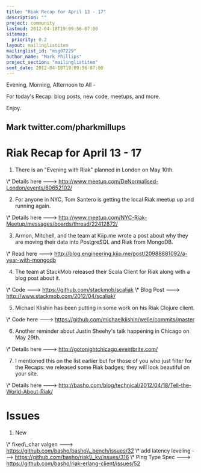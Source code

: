 ```yaml
---
title: "Riak Recap for April 13 - 17"
description: ""
project: community
lastmod: 2012-04-18T19:09:56-07:00
sitemap:
  priority: 0.2
layout: mailinglistitem
mailinglist_id: "msg07229"
author_name: "Mark Phillips"
project_section: "mailinglistitem"
sent_date: 2012-04-18T19:09:56-07:00
---
```



Evening, Morning, Afternoon to All -

For today's Recap: blog posts, new code, meetups, and more.

Enjoy.

Mark
twitter.com/pharkmillups
-----------------------------------

Riak Recap for April 13 - 17
=====================

1) There is an "Evening with Riak" planned in London on May 10th.

\\* Details here ---&gt;
http://www.meetup.com/DeNormalised-London/events/60652102/

2) For anyone in NYC, Tom Santero is getting the local Riak meetup up and
running again.

\\* Details here ---&gt;
http://www.meetup.com/NYC-Riak-Meetup/messages/boards/thread/22412872/

3) Armon, Mitchell, and the team at Kiip.me wrote a post about why they are
moving their data into PostgreSQL and Riak from MongoDB.

\\* Read here ---&gt;
http://blog.engineering.kiip.me/post/20988881092/a-year-with-mongodb

4) The team at StackMob released their Scala Client for Riak along with a
blog post about it.

\\* Code ---&gt; https://github.com/stackmob/scaliak
\\* Blog Post ---&gt; http://www.stackmob.com/2012/04/scaliak/

5) Michael Klishin has been putting in some work on his Riak Clojure client.

\\* Code here ---&gt; https://github.com/michaelklishin/welle/commits/master

6) Another reminder about Justin Sheehy's talk happening in Chicago on May
29th.

\\* Details here ---&gt; http://gotonightchicago.eventbrite.com/

7) I mentioned this on the list earlier but for those of you who just
filter for the Recaps: we released some Riak badges; they will look
beautiful on your site.

\\* Details here ---&gt;
http://basho.com/blog/technical/2012/04/18/Tell-the-World-About-Riak/

# Issues

1) New

\\* fixed\\_char valgen ---&gt; https://github.com/basho/basho\\_bench/issues/32
\\* add latency leveling ---&gt; https://github.com/basho/riak\\_kv/issues/316
\\* Ping Type Spec ---&gt; https://github.com/basho/riak-erlang-client/issues/52
